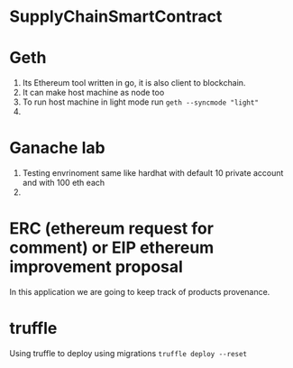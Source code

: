 # SupplyChainSmartContract


# Geth 
1. Its Ethereum tool written in go, it is also client to blockchain.
2. It can make host machine as node too
3. To run host machine in light mode run ```geth --syncmode "light"```
5. 

# Ganache lab
1. Testing envrinoment same like hardhat with default 10 private account and with 100 eth each 
2. 

# ERC (ethereum request for comment) or EIP ethereum improvement proposal 

In this application we are going to keep track of products provenance. 

# truffle 
Using truffle to deploy using migrations ``truffle deploy --reset`` 
